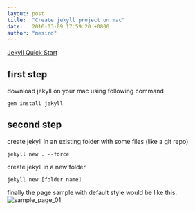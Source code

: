 ```yaml
---
layout: post
title:  "Create jekyll project on mac"
date:   2016-03-09 17:59:20 +0800
author: "mesird"
---
```


[Jekyll Quick Start](https://jekyllrb.com/docs/quickstart)

## first step
download jekyll on your mac using following command
```
gem install jekyll
```

## second step
create jekyll in an existing folder with some files (like a git repo)
```
jekyll new . --force
```

create jekyll in a new folder
```
jekyll new [folder name]
```

finally the page sample with default style would be like this.
![sample_page_01](/blog/images/sample_page_01.png)
